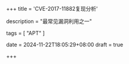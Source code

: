 +++
title = 'CVE-2017-11882复现分析'

description = "最常见漏洞利用之一"

tags = [ "APT" ]

date = 2024-11-22T18:05:29+08:00
draft = true

+++
